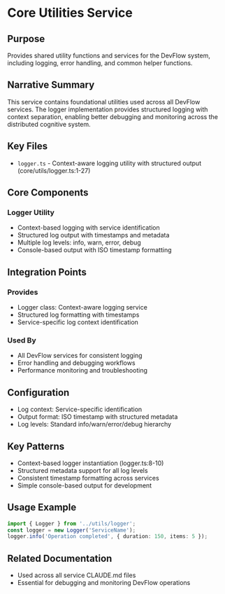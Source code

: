# Core Utilities Service

## Purpose
Provides shared utility functions and services for the DevFlow system, including logging, error handling, and common helper functions.

## Narrative Summary
This service contains foundational utilities used across all DevFlow services. The logger implementation provides structured logging with context separation, enabling better debugging and monitoring across the distributed cognitive system.

## Key Files
- `logger.ts` - Context-aware logging utility with structured output (core/utils/logger.ts:1-27)

## Core Components
### Logger Utility
- Context-based logging with service identification
- Structured log output with timestamps and metadata
- Multiple log levels: info, warn, error, debug
- Console-based output with ISO timestamp formatting

## Integration Points
### Provides
- Logger class: Context-aware logging service
- Structured log formatting with timestamps
- Service-specific log context identification

### Used By
- All DevFlow services for consistent logging
- Error handling and debugging workflows
- Performance monitoring and troubleshooting

## Configuration
- Log context: Service-specific identification
- Output format: ISO timestamp with structured metadata
- Log levels: Standard info/warn/error/debug hierarchy

## Key Patterns
- Context-based logger instantiation (logger.ts:8-10)
- Structured metadata support for all log levels
- Consistent timestamp formatting across services
- Simple console-based output for development

## Usage Example
```typescript
import { Logger } from '../utils/logger';
const logger = new Logger('ServiceName');
logger.info('Operation completed', { duration: 150, items: 5 });
```

## Related Documentation
- Used across all service CLAUDE.md files
- Essential for debugging and monitoring DevFlow operations